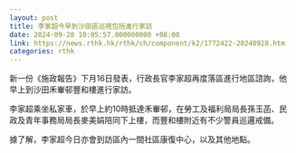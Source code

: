 ```yaml
---
layout: post
title: 李家超今早到沙田區巡視包括進行家訪
date: 2024-09-28 10:05:57.000000000 +08:00
link: https://news.rthk.hk/rthk/ch/component/k2/1772422-20240928.htm
categories: rthk
---
```


新一份《施政報告》下月16日發表，行政長官李家超再度落區進行地區諮詢，他早上到沙田禾輋邨豐和樓進行家訪。

李家超乘坐私家車，於早上約10時抵達禾輋邨，在勞工及福利局局長孫玉菡、民政及青年事務局局長麥美娟陪同下上樓，而豐和樓附近有不少警員巡邏戒備。

據了解，李家超今日亦會到訪區內一間社區康復中心，以及其他地點。
